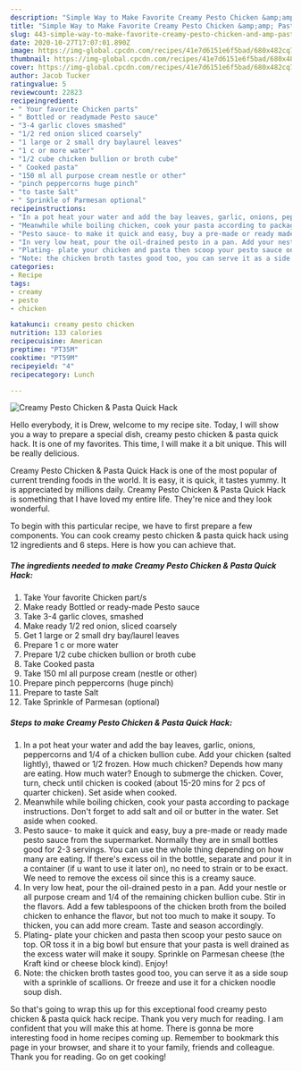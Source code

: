 ```yaml
---
description: "Simple Way to Make Favorite Creamy Pesto Chicken &amp;amp; Pasta Quick Hack"
title: "Simple Way to Make Favorite Creamy Pesto Chicken &amp;amp; Pasta Quick Hack"
slug: 443-simple-way-to-make-favorite-creamy-pesto-chicken-and-amp-pasta-quick-hack
date: 2020-10-27T17:07:01.890Z
image: https://img-global.cpcdn.com/recipes/41e7d6151e6f5bad/680x482cq70/creamy-pesto-chicken-pasta-quick-hack-recipe-main-photo.jpg
thumbnail: https://img-global.cpcdn.com/recipes/41e7d6151e6f5bad/680x482cq70/creamy-pesto-chicken-pasta-quick-hack-recipe-main-photo.jpg
cover: https://img-global.cpcdn.com/recipes/41e7d6151e6f5bad/680x482cq70/creamy-pesto-chicken-pasta-quick-hack-recipe-main-photo.jpg
author: Jacob Tucker
ratingvalue: 5
reviewcount: 22823
recipeingredient:
- " Your favorite Chicken parts"
- " Bottled or readymade Pesto sauce"
- "3-4 garlic cloves smashed"
- "1/2 red onion sliced coarsely"
- "1 large or 2 small dry baylaurel leaves"
- "1 c or more water"
- "1/2 cube chicken bullion or broth cube"
- " Cooked pasta"
- "150 ml all purpose cream nestle or other"
- "pinch peppercorns huge pinch"
- "to taste Salt"
- " Sprinkle of Parmesan optional"
recipeinstructions:
- "In a pot heat your water and add the bay leaves, garlic, onions, peppercorns and 1/4 of a chicken bullion cube. Add your chicken (salted lightly), thawed or 1/2 frozen. How much chicken? Depends how many are eating. How much water? Enough to submerge the chicken. Cover, turn, check until chicken is cooked (about 15-20 mins for 2 pcs of quarter chicken). Set aside when cooked."
- "Meanwhile while boiling chicken, cook your pasta according to package instructions. Don&#39;t forget to add salt and oil or butter in the water. Set aside when cooked."
- "Pesto sauce- to make it quick and easy, buy a pre-made or ready made pesto sauce from the supermarket. Normally they are in small bottles good for 2-3 servings. You can use the whole thing depending on how many are eating. If there&#39;s excess oil in the bottle, separate and pour it in a container (if u want to use it later on), no need to strain or to be exact. We need to remove the excess oil since this is a creamy sauce."
- "In very low heat, pour the oil-drained pesto in a pan. Add your nestle or all purpose cream and 1/4 of the remaining chicken bullion cube. Stir in the flavors. Add a few tablespoons of the chicken broth from the boiled chicken to enhance the flavor, but not too much to make it soupy. To thicken, you can add more cream. Taste and season accordingly."
- "Plating- plate your chicken and pasta then scoop your pesto sauce on top. OR toss it in a big bowl but ensure that your pasta is well drained as the excess water will make it soupy. Sprinkle on Parmesan cheese (the Kraft kind or cheese block kind). Enjoy!"
- "Note: the chicken broth tastes good too, you can serve it as a side soup with a sprinkle of scallions. Or freeze and use it for a chicken noodle soup dish."
categories:
- Recipe
tags:
- creamy
- pesto
- chicken

katakunci: creamy pesto chicken 
nutrition: 133 calories
recipecuisine: American
preptime: "PT35M"
cooktime: "PT59M"
recipeyield: "4"
recipecategory: Lunch

---
```



![Creamy Pesto Chicken &amp; Pasta Quick Hack](https://img-global.cpcdn.com/recipes/41e7d6151e6f5bad/680x482cq70/creamy-pesto-chicken-pasta-quick-hack-recipe-main-photo.jpg)

Hello everybody, it is Drew, welcome to my recipe site. Today, I will show you a way to prepare a special dish, creamy pesto chicken &amp; pasta quick hack. It is one of my favorites. This time, I will make it a bit unique. This will be really delicious.



Creamy Pesto Chicken &amp; Pasta Quick Hack is one of the most popular of current trending foods in the world. It is easy, it is quick, it tastes yummy. It is appreciated by millions daily. Creamy Pesto Chicken &amp; Pasta Quick Hack is something that I have loved my entire life. They're nice and they look wonderful.


To begin with this particular recipe, we have to first prepare a few components. You can cook creamy pesto chicken &amp; pasta quick hack using 12 ingredients and 6 steps. Here is how you can achieve that.

<!--inarticleads1-->

##### The ingredients needed to make Creamy Pesto Chicken &amp; Pasta Quick Hack:

1. Take  Your favorite Chicken part/s
1. Make ready  Bottled or ready-made Pesto sauce
1. Take 3-4 garlic cloves, smashed
1. Make ready 1/2 red onion, sliced coarsely
1. Get 1 large or 2 small dry bay/laurel leaves
1. Prepare 1 c or more water
1. Prepare 1/2 cube chicken bullion or broth cube
1. Take  Cooked pasta
1. Take 150 ml all purpose cream (nestle or other)
1. Prepare pinch peppercorns (huge pinch)
1. Prepare to taste Salt
1. Take  Sprinkle of Parmesan (optional)




<!--inarticleads2-->

##### Steps to make Creamy Pesto Chicken &amp; Pasta Quick Hack:

1. In a pot heat your water and add the bay leaves, garlic, onions, peppercorns and 1/4 of a chicken bullion cube. Add your chicken (salted lightly), thawed or 1/2 frozen. How much chicken? Depends how many are eating. How much water? Enough to submerge the chicken. Cover, turn, check until chicken is cooked (about 15-20 mins for 2 pcs of quarter chicken). Set aside when cooked.
1. Meanwhile while boiling chicken, cook your pasta according to package instructions. Don&#39;t forget to add salt and oil or butter in the water. Set aside when cooked.
1. Pesto sauce- to make it quick and easy, buy a pre-made or ready made pesto sauce from the supermarket. Normally they are in small bottles good for 2-3 servings. You can use the whole thing depending on how many are eating. If there&#39;s excess oil in the bottle, separate and pour it in a container (if u want to use it later on), no need to strain or to be exact. We need to remove the excess oil since this is a creamy sauce.
1. In very low heat, pour the oil-drained pesto in a pan. Add your nestle or all purpose cream and 1/4 of the remaining chicken bullion cube. Stir in the flavors. Add a few tablespoons of the chicken broth from the boiled chicken to enhance the flavor, but not too much to make it soupy. To thicken, you can add more cream. Taste and season accordingly.
1. Plating- plate your chicken and pasta then scoop your pesto sauce on top. OR toss it in a big bowl but ensure that your pasta is well drained as the excess water will make it soupy. Sprinkle on Parmesan cheese (the Kraft kind or cheese block kind). Enjoy!
1. Note: the chicken broth tastes good too, you can serve it as a side soup with a sprinkle of scallions. Or freeze and use it for a chicken noodle soup dish.




So that's going to wrap this up for this exceptional food creamy pesto chicken &amp; pasta quick hack recipe. Thank you very much for reading. I am confident that you will make this at home. There is gonna be more interesting food in home recipes coming up. Remember to bookmark this page in your browser, and share it to your family, friends and colleague. Thank you for reading. Go on get cooking!
